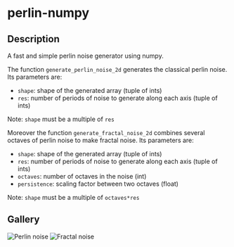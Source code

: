# perlin-numpy

## Description

A fast and simple perlin noise generator using numpy.

The function `generate_perlin_noise_2d` generates the classical perlin noise. Its parameters are:

* `shape`: shape of the generated array (tuple of ints)
* `res`: number of periods of noise to generate along each axis (tuple of ints)

Note: `shape` must be a multiple of `res`

Moreover the function `generate_fractal_noise_2d` combines several octaves of perlin noise to make fractal noise. Its parameters are:

* `shape`: shape of the generated array (tuple of ints)
* `res`: number of periods of noise to generate along each axis (tuple of ints)
* `octaves`: number of octaves in the noise (int)
* `persistence`: scaling factor between two octaves (float)

Note: `shape` must be a multiple of `octaves*res`

## Gallery

![Perlin noise](https://github.com/pvigier/perlin-numpy/raw/master/examples/perlin.png)
![Fractal noise](https://github.com/pvigier/perlin-numpy/raw/master/examples/fractal.png)
